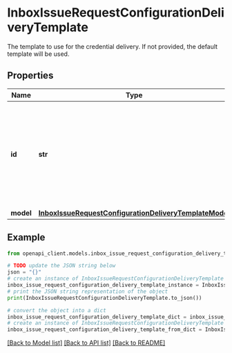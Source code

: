 # InboxIssueRequestConfigurationDeliveryTemplate

The template to use for the credential delivery. If not provided, the default template will be used.

## Properties

Name | Type | Description | Notes
------------ | ------------- | ------------- | -------------
**id** | **str** | The template ID to use for the credential delivery. If not provided, the default template will be used. | [optional] 
**model** | [**InboxIssueRequestConfigurationDeliveryTemplateModel**](InboxIssueRequestConfigurationDeliveryTemplateModel.md) |  | 

## Example

```python
from openapi_client.models.inbox_issue_request_configuration_delivery_template import InboxIssueRequestConfigurationDeliveryTemplate

# TODO update the JSON string below
json = "{}"
# create an instance of InboxIssueRequestConfigurationDeliveryTemplate from a JSON string
inbox_issue_request_configuration_delivery_template_instance = InboxIssueRequestConfigurationDeliveryTemplate.from_json(json)
# print the JSON string representation of the object
print(InboxIssueRequestConfigurationDeliveryTemplate.to_json())

# convert the object into a dict
inbox_issue_request_configuration_delivery_template_dict = inbox_issue_request_configuration_delivery_template_instance.to_dict()
# create an instance of InboxIssueRequestConfigurationDeliveryTemplate from a dict
inbox_issue_request_configuration_delivery_template_from_dict = InboxIssueRequestConfigurationDeliveryTemplate.from_dict(inbox_issue_request_configuration_delivery_template_dict)
```
[[Back to Model list]](../README.md#documentation-for-models) [[Back to API list]](../README.md#documentation-for-api-endpoints) [[Back to README]](../README.md)


